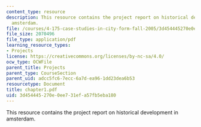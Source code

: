 ```yaml
---
content_type: resource
description: This resource contains the project report on historical development in
  amsterdam.
file: /courses/4-175-case-studies-in-city-form-fall-2005/3d454445270e0ee731efa57fb5eba180_chapter1.pdf
file_size: 2070496
file_type: application/pdf
learning_resource_types:
- Projects
license: https://creativecommons.org/licenses/by-nc-sa/4.0/
ocw_type: OCWFile
parent_title: Projects
parent_type: CourseSection
parent_uid: adcc5fc6-7ecc-6a7d-ea96-1dd23dea6b53
resourcetype: Document
title: chapter1.pdf
uid: 3d454445-270e-0ee7-31ef-a57fb5eba180
---
```

This resource contains the project report on historical development in amsterdam.